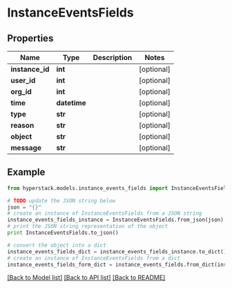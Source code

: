 # InstanceEventsFields


## Properties

Name | Type | Description | Notes
------------ | ------------- | ------------- | -------------
**instance_id** | **int** |  | [optional] 
**user_id** | **int** |  | [optional] 
**org_id** | **int** |  | [optional] 
**time** | **datetime** |  | [optional] 
**type** | **str** |  | [optional] 
**reason** | **str** |  | [optional] 
**object** | **str** |  | [optional] 
**message** | **str** |  | [optional] 

## Example

```python
from hyperstack.models.instance_events_fields import InstanceEventsFields

# TODO update the JSON string below
json = "{}"
# create an instance of InstanceEventsFields from a JSON string
instance_events_fields_instance = InstanceEventsFields.from_json(json)
# print the JSON string representation of the object
print InstanceEventsFields.to_json()

# convert the object into a dict
instance_events_fields_dict = instance_events_fields_instance.to_dict()
# create an instance of InstanceEventsFields from a dict
instance_events_fields_form_dict = instance_events_fields.from_dict(instance_events_fields_dict)
```
[[Back to Model list]](../README.md#documentation-for-models) [[Back to API list]](../README.md#documentation-for-api-endpoints) [[Back to README]](../README.md)


